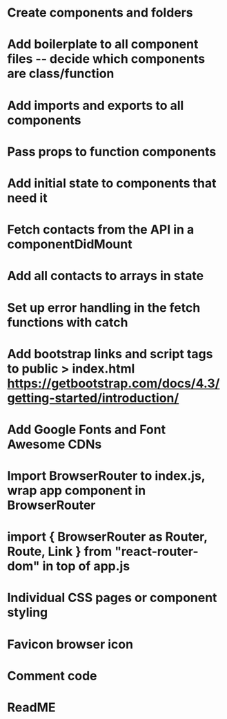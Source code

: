 # Create components and folders

# Add boilerplate to all component files -- decide which components are class/function

# Add imports and exports to all components

# Pass props to function components

# Add initial state to components that need it

# Fetch contacts from the API in a componentDidMount

# Add all contacts to arrays in state

# Set up error handling in the fetch functions with catch

# Add bootstrap links and script tags to public > index.html https://getbootstrap.com/docs/4.3/getting-started/introduction/

# Add Google Fonts and Font Awesome CDNs

# Import BrowserRouter to index.js, wrap app component in BrowserRouter

# import { BrowserRouter as Router, Route, Link } from "react-router-dom" in top of app.js

# Individual CSS pages or component styling

# Favicon browser icon

# Comment code

# ReadME
